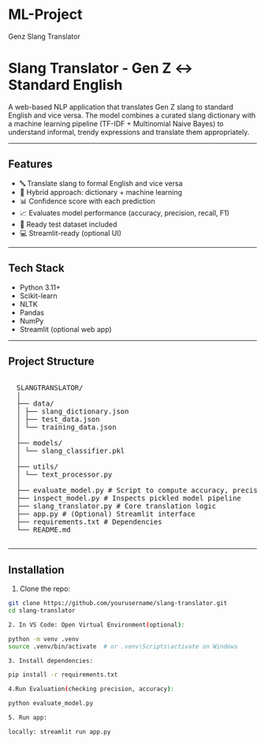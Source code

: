 # ML-Project
Genz Slang Translator

# Slang Translator - Gen Z ↔ Standard English 

A web-based NLP application that translates Gen Z slang to standard English and vice versa. The model combines a curated slang dictionary with a machine learning pipeline (TF-IDF + Multinomial Naive Bayes) to understand informal, trendy expressions and translate them appropriately.

---

## Features

- 🔤 Translate slang to formal English and vice versa
- 🧠 Hybrid approach: dictionary + machine learning
- 📊 Confidence score with each prediction
- 📈 Evaluates model performance (accuracy, precision, recall, F1)
- 🧪 Ready test dataset included
- 💻 Streamlit-ready (optional UI)

---

## Tech Stack

- Python 3.11+
- Scikit-learn
- NLTK
- Pandas
- NumPy
- Streamlit (optional web app)

---

## Project Structure

<pre> 
  SLANGTRANSLATOR/ 
  │ 
  ├── data/ 
  │ ├── slang_dictionary.json 
  │ ├── test_data.json 
  │ └── training_data.json 
  │ 
  ├── models/ 
  │ └── slang_classifier.pkl 
  │ 
  ├── utils/ 
  │ └── text_processor.py 
  │ 
  ├── evaluate_model.py # Script to compute accuracy, precision, F1 
  ├── inspect_model.py # Inspects pickled model pipeline 
  ├── slang_translator.py # Core translation logic 
  ├── app.py # (Optional) Streamlit interface 
  ├── requirements.txt # Dependencies 
  └── README.md 
   </pre>



---

## Installation

1. Clone the repo:

```bash
git clone https://github.com/yourusername/slang-translator.git
cd slang-translator

2. In VS Code: Open Virtual Environment(optional):

python -m venv .venv
source .venv/bin/activate  # or .venv\Scripts\activate on Windows

3. Install dependencies:

pip install -r requirements.txt

4.Run Evaluation(checking precision, accuracy):

python evaluate_model.py

5. Run app:

locally: streamlit run app.py

